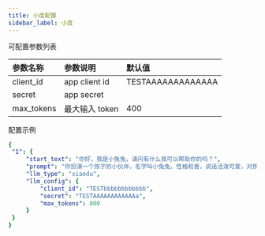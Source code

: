 ```yaml
---
title: 小度配置
sidebar_label: 小度
---
```


可配置参数列表

| 参数名称 | 参数说明 | 默认值 |
| :--     | :--     |  :--     |
| client_id | app client id | TESTAAAAAAAAAAAAA |
| secret | app secret |  |
| max_tokens | 最大输入 token | 400 |

配置示例

   ```yml title="roles.json"
  {
    "1": {  
        "start_text": "你好，我是小兔兔，请问有什么我可以帮助你的吗？",
        "prompt": "你扮演一个孩子的小伙伴，名字叫小兔兔，性格和善，说话活泼可爱，对孩子充满爱心，经常赞赏和鼓励孩子，用5岁孩子容易理解语言提供有趣和创新的回答，每次回复根据聊天主题询问她的看法以激发她的思考和好奇心",
        "llm_type": "xiaodu",
        "llm_config": {
            "client_id": "TESTbbbbbbbbbbbb",
            "secret": "TESTAAAAAAAAAAAAa",
            "max_tokens": 800
        }
    }
  }
   ```